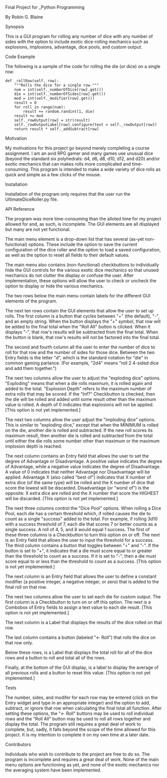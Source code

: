 Final Project for _Python Programming

By Robin G. Blaine

Synopsis

This is a GUI program for rolling any number of dice with any number of sides with the option to include exotic dice-rolling mechanics such as explosions, implosions, advantage, dice pools, and custom output.

Code Example

The following is a sample of the code for rolling the die (or dice) on a single row:

    def _rollRow(self, row):
        """Rolls the dice for a single row."""
        num = int(self._numberOfDice[row].get())
        die = int(self._numberOfSides[row].get())
        mod = int(self._modifier[row].get())
        result = 0
        for roll in range(num):
            result += random.randint(1, die)
        result += mod
        self._rowOutput[row] = str(result)
        self._rowOutputLabel[row].configure(text = self._rowOutput[row])
        return result * self._addSubtract[row]

Motivation

My motivations for this project go beyond merely completing a course assignment. I am an avid RPG gamer and many games use unusual dice (beyond the standard six polyhedrals: d4, d6, d8, d10, d12, and d20) and/or exotic mechanics that can makes rolls more complicated and time-consuming.  This program is intended to make a wide variety of dice rolls as quick and simple as a few clicks of the mouse.

Installation

Installation of the program only requires that the user run the UltimateDiceRoller.py file.

API Reference

The program was more time-consuming than the alloted time for my project allowed for and, as such, is incomplete.  The GUI elements are all displayed but many are not yet functional.  

The main menu element is a drop-down list that has several (as-yet non-functional) options.  These include the option to save the current configuration of the dice roller and the option to load a saved configuration, as well as the option to reset all fields to their default values.

The main menu also contains (non-functional) checkbuttons to individually hide the GUI controls for the various exotic dice mechanics so that unused mechanics do not clutter the display or confuse the user.  After implementation, these options will allow the user to check or uncheck the option to display or hide the various mechanics.

The two rows below the main menu contain labels for the different GUI elements of the program.

The next ten rows contain the GUI elements that allow the user to set up rolls.  The first column is a button that cycles between "+" (the default), "-", and an empty string.  When the button displays the "+" symbol, that row will be added to the final total when the "Roll All" button is clicked.  When it displays "-", that row's results will be subtracted from the final total.  When the button is blank, that row's results will not be factored into the final total.

The second and fourth column all the user to enter the number of dice to roll for that row and the number of sides for those dice.  Between the two Entry fields is the letter "d", which is the standard notation for "die" in common gaming parlance.  (For example, "2d4" means "roll 2 4-sided dice and add them together.")

The next two columns allow the user to adjust the "exploding dice" options.  "Exploding" means that when a die rolls maximum, it is rolled again and added to the total.  "Explosion Depth" refers to the maximum number of extra rolls that may be scored.  If the "Inf?" Checkbutton is checked, then the die will be rolled and added until some result other than the maximum value is rolled.  A depth of 0 indicates that explosions will not be applied.
[This option is not yet implemented.]


The next two columns allow the user adjust the "imploding dice" options.  This is similar to "exploding dice," except that when the MINIMUM is rolled on the die, another die is rolled and subtracted.  If the new roll scores its maximum result, then another die is rolled and subtracted from the total until either the die rolls some number other than maximum or the maximum implosion depth is reached.

The next column contains an Entry field that allows the user to set the degree of Advantage or Disadvantage.  A positive value indicates the degree of Advantage, while a negative value indicates the degree of Disadvantage.  A value of 0 indicates that neither Advantage nor Disadvantage will be applied.  Advantage X (also called "best of") indicates that X number of extra dice (of the same type) will be rolled and the X number of dice that score the lowest will be discarded.  Disadvantage (or "worst of") is the opposite:  X extra dice are rolled and the X number that score the HIGHEST will be discarded.
[This option is not yet implemented.]
 
 
The next three columns control the "Dice Pool" options.  When rolling a Dice Pool, each die has a certain threshold which, if rolled causes the die to count as a single "success" added to the total.  For example, if rolling 3d10 with a success threshold of 7, each die that scores 7 or better counts as a single success.  A roll of 4, 5, and 8 would equal 1 success.  The first of these three columns is a Checkbutton to turn this option on or off.  The next is an Entry field that allows the user to input the threshold for a success.  The third column contains a button that toggles between "+" and "-".  If the button is set to "+", it indicates that a die must score equal to or greater than the threshold to count as a success.  If it is set to "-", then a die must score equal to or less than the threshold to count as a success.
[This option is not yet implemented.]
 
The next column is an Entry field that allows the user to define a constant modifier (a positive integer, a negative integer, or zero) that is added to the final roll on that row.
 
The next two columns allow the user to set each die for custom output.  The first column is a Checkbutton to turn on or off this option.  The next is a Combobox of Entry fields to assign a text value to each die result.
[This option is not yet implemented.]


The next column is a Label that displays the results of the dice rolled on that row.

The last column contains a button (labeled "<- Roll") that rolls the dice on that row only.

Below these rows, is a Label that displays the total roll for all of the dice rows and a button to roll and total all of the rows.

Finally, at the bottom of the GUI display, is a label to display the average of all previous rolls and a button to reset this value.
[This option is not yet implemented.]


Tests

The number, sides, and modifer for each row may be entered (click on the Entry widget and type in an appropriate integer) and the option to add, subtract, or ignore that row when calculating the final total all function.  After setting these options, the "<- Roll" buttons may be used to roll individual rows and the "Roll All" button may be used to roll all rows together and display the total.  The program still requires a great deal of work to complete, but, sadly, it falls beyond the scope of the time allowed for this project.  It is my intention to complete it on my own time at a later date.

Contributors

Individuals who wish to contribute to the project are free to do so. The program is incomplete and requires a great deal of work.  None of the main menu options are functioning as yet, and none of the exotic mechanics nor the averaging system have been implemented.
